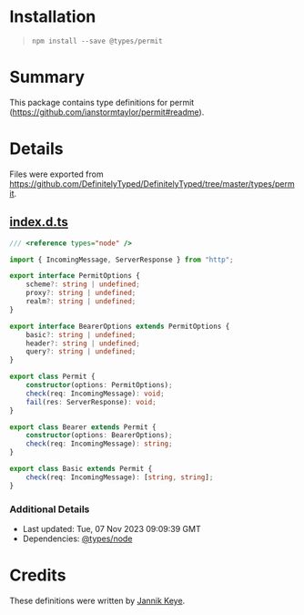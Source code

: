 # Installation
> `npm install --save @types/permit`

# Summary
This package contains type definitions for permit (https://github.com/ianstormtaylor/permit#readme).

# Details
Files were exported from https://github.com/DefinitelyTyped/DefinitelyTyped/tree/master/types/permit.
## [index.d.ts](https://github.com/DefinitelyTyped/DefinitelyTyped/tree/master/types/permit/index.d.ts)
````ts
/// <reference types="node" />

import { IncomingMessage, ServerResponse } from "http";

export interface PermitOptions {
    scheme?: string | undefined;
    proxy?: string | undefined;
    realm?: string | undefined;
}

export interface BearerOptions extends PermitOptions {
    basic?: string | undefined;
    header?: string | undefined;
    query?: string | undefined;
}

export class Permit {
    constructor(options: PermitOptions);
    check(req: IncomingMessage): void;
    fail(res: ServerResponse): void;
}

export class Bearer extends Permit {
    constructor(options: BearerOptions);
    check(req: IncomingMessage): string;
}

export class Basic extends Permit {
    check(req: IncomingMessage): [string, string];
}

````

### Additional Details
 * Last updated: Tue, 07 Nov 2023 09:09:39 GMT
 * Dependencies: [@types/node](https://npmjs.com/package/@types/node)

# Credits
These definitions were written by [Jannik Keye](https://github.com/jannikkeye).
